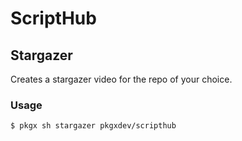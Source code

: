 # ScriptHub

## Stargazer

Creates a stargazer video for the repo of your choice.

### Usage

```sh
$ pkgx sh stargazer pkgxdev/scripthub
```
